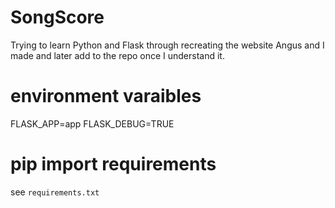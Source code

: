 # SongScore
Trying to learn Python and Flask through recreating the website Angus and I made and later add to the repo once I understand it.

# environment varaibles
FLASK_APP=app
FLASK_DEBUG=TRUE

# pip import requirements
see `requirements.txt`
